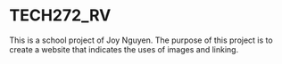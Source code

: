 # TECH272_RV
This is a school project of Joy Nguyen.
The purpose of this project is to create a website that indicates the uses of images and linking.
